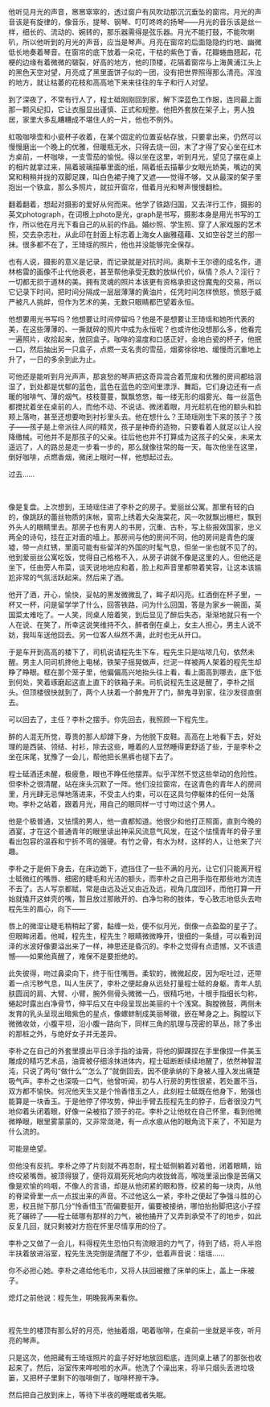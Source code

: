 他听见月光的声音，窸窸窣窣的，透过窗户有风吹动那沉沉垂坠的窗帘。月光的声音该是有旋律的，像音乐，提琴、钢琴、叮叮咚咚的扬琴——月光的音乐该是丝一样，细长的、流动的、婉转的，那乐器需得是弦乐器。月光不能打鼓，不能吹喇叭，所以他听到的月光的声音，应当是琴声。月亮在窗帘的后面隐隐约约地、幽微低长地奏着琴音。在窗帘的底下放着一朵花，干枯的紫色丁香，花瓣蜷曲翘起，花梗的边缘有着微微的皲裂，好高的地方，他的顶楼，花隔着窗帘与上海黄浦江头上的黑色天空对望，月亮成了黑里面饼子似的一团，没有把世界照得那么清亮。浑浊的地方，就让枯萎的花枝和高高地下来来往往的车子和行人对望。

到了深夜了，不常有行人了，程士砥刚刚回到家，解下深蓝色工作服，连同最上面那一颗风纪扣，它让衣服显出谨慎、正式和规整。他把外套放在架子上，男人独居，家里大多乱糟糟成不堪住人的一片，他也不例外。

虹吸咖啡壶和小瓷杯子收着，在某个固定的位置妥帖存放，只要拿出来，仍然可以慢慢磨出一个晚上的优雅，但暖瓶无水，只得去烧一回，末了才得了安心坐在红木方桌前，一杯咖啡，一支雪茄的愉悦。得以坐在这里，听到月光，望见了摆在桌上的相片就拿过来，隔着玻璃描摹里面的纸，隔着纸去描摹少女眼光娇美，嘴边的笑窝和稍稍并拢的双脚足踝，叫白色裙子掩了又遮——觉得不够，又从最深的架子里抱出一个铁盒，那么多照片，就拉开窗帘，借着月光和琴声慢慢翻检。

翻着翻着，想起对摄影的爱好从何而来。他学了铁路归国，又去洋行工作，摄影的英文photograph，在词根上photo是光，graph是书写，摄影本身是用光书写的工作，所以他在月光下看自己的从前的作品。婚纱照、学生照、穿了人家戏服的艺术照，交去杂志社，从此印在封面上标志着上海女人幽雅蕴藉、又如空谷芝兰的那一抹。很多都不在了，王琦瑶的照片，他也并没能够完全保存。

也有人说，摄影的意义是记录，而记录就是对抗时间。奥斯卡王尔德的成名作，道林格雷的画像不止代他衰老，甚至帮他承受无数的放纵代价，纵情？杀人？淫行？一切都无损于道林的美。拥有灵魂的照片本该更有资格承担这份魔鬼的交易，所以它记录下时间，把时间分隔成一层层薄薄的黄油片，任凭时间怎样愤怒，愤怒于威严被凡人挑衅，但作为艺术的美，无数只眼睛都巴望着永恒。

他想要用光书写吗？他想要让时间停留吗？他是不是想要让王琦瑶和她所代表的美，在这些薄薄的、一撕就碎的照片中成为永恒呢？也或许他没想那么多，他看完一遍照片，收拾起来，放回盒子。咖啡的温度和口感正好，金地白瓷的杯子，他抿一口，然后抽出另一只盒子，点燃一支名贵的雪茄，烟雾徐徐地、缓慢而沉重地上升了，一日的多余到此为止。

可他还是能听到月光声声，那哀愁的琴声把这奇异混合着荒废和优雅的房间都给洇湿了，到处都是忧郁的蓝色，蓝色在蓝色的空间里漂浮、舞蹈，它们身边还有一点暖的咖啡气、薄的烟气。枝枝蔓蔓，飘飘悠悠，每一缕无形的烟雾光、每一丝蓝色都搅扰着坐在桌前的人，而他不动、不说话、微闭着眼，月光趁机在他的额头和脸颊上落吻，甚至还想要吻到衬衫里头去。他在想什么？王琦瑶刚生下来的孩子？孩子——孩子是上帝派往人间的精灵，孩子是神奇的造物，只要看着人就足以让人投降缴械。可他并不是那孩子的父亲。往后他也并不打算成为这孩子的父亲，未来太遥远了，人的路总是走一步看一步的，那么就像往常的每一天，每次他坐在这里，倒好咖啡，点燃香烟，微闭上眼时一样，他想起过去。

过去……

<br/>

像是复盘。上次想到，王琦瑶住进了李朴之的房子。爱丽丝公寓。那里有轻的白的，像跳跃的蕾丝物质的床帐，窗帘上绣着大朵海棠花，风一吹就飘出栅栏，飘到外头人的眼睛里去。那房子也有男人的书房，沉重、古朴，写上些报效国家，忠义两全的诗句，挂在正对面的墙上。那房间与他的房间不同，他的房间是青色的废墟，带一点红锈，里面可能有些留洋的外国的时髦气息，但坐一坐也就不见了的。他到爱丽丝公寓吃饭，觉得自己格格不入，从房子讲就不像是这里的人。但他还是坐下，任由旁人布菜，谈天说地地应和着，脸上和声音里都带着笑容，让这本该尴尬非常的气氛活跃起来。然后来了酒。

他开了酒，开心，愉快，妥帖的黑发微微乱了，眸子却闪亮。红酒倒在杯子里，一杯又一杯，问是留学学了什么，回答铁路，问为什么回国，答是为家乡一碗面，英国菜太难吃了。一人笑，同桌人陪着笑，到后显见了醉后失态，渐渐地就只有一个人在说、在笑了，所幸这说笑维持不久，醉者倒在桌上，女主人担心，男主人说不妨，我叫车送他回去。另一位客人纵然不满，此时也无从开口。

于是车开到高高的楼下了，司机说请程先生下车，程先生只是咕哝几句，依然未醒。男主人同司机搀他上电梯，铁架子摇晃做声，烂泥一样被两人架着的程先生却睁了睁眼。框在那个笼子里，他偏偏高兴地抬头往上看，看上面高到哪去，底下低到何处，笑着琢磨起这直上直下的铁箱子来。司机说程先生这是醒了，李朴之摇头。但顶楼很快就到了，两个人扶着一个醉鬼开了门，醉鬼寻到家，往沙发径直倒去。

可以回去了，主任？李朴之摆手。你先回去，我照顾一下程先生。

醉的人混无所觉，尊贵的那人却蹲下身，为他脱下皮鞋。高高在上地看下去，好处理的是西装、领结、衬衫，除去这些，睡着的人显然睡得更舒适了些，于是李朴之坐在床尾，犹豫了一会儿，帮他把长黑裤也褪下去了。

程士砥酒还未醒，极疲惫，眼也不睁任他摆弄。似乎浑然不觉这些举动的危险性。但李朴之很清醒，站在床头沉默了一阵。他们没拉窗帘，在这青色的青年人的房间里，月光肆无忌惮地落进来，不受主人约束，可以在这具匀停躯体的任何一处落吻。李朴之站着，跟着月光，用自己的眼同样一寸寸吻过这个男人。

他是个极普通，又怯懦的男人，他一直都知道。他很少和他打正照面，直到今晚的酒宴，才在这个普通青年的眼里读出神采风流意气风发，在这个怯懦青年的骨子里看出包容的温吞和宁折不弯的强硬。有竹之骨，有水为材，这样的人，让他来了兴趣。

李朴之于是俯下身去，在床边跪下，遮挡住了一些不满的月光，让它们只能离开程士砥微红的嘴唇、细密的睫毛和光洁的额头，而李朴之自己用手指在那些地方流连不去了。古人写京都赋，常是由远及近又由近及远，视角几度回环，而他打算一开始就撬开这蚌壳的嘴，暂且放过那敞开的、白净匀称的肢体，专心致志地低头去吻程先生的眉心，向下——

唇上的微湿让睫毛稍稍起了雾，黏缠一处，便不似月光，倒像一点盈盈的星子了。但眼眸闭着。他喊，程先生，程先生？眼睛微微睁开，很细的一条缝，可以看到润泽的水波好像要溢出来了一样，神思还是昏沉的。李朴之觉得有点遗憾，又不该遗憾——如果他真醒了，难保不是要拒绝的。

此失彼得，吻过鼻梁向下，终于衔住嘴唇。柔软的，微微起皮，因为呕吐过，还带着一点污秽气息，叫人生厌了，李朴之便起身从远处打量程士砥的身躯。青年人肌肤圆润的肩、大臂、小臂，腕外侧骨头微微一凸，很精巧地，十根手指细长匀称，蜷起时露出白净骨节，伸平后又在中段呈现出美丽的十个浅窝。胸膛微鼓，两侧未发育的乳头呈现出暗紫色的星点，像螺蚌制成美丽琴徽，嵌在琴身之上。胸膛以下微微收敛，小腹平坦，沿小腹一路向下，同样三角的肌理与茂密的草丛，除了多出的那桩之外，与绝好女子并无差异。

李朴之在自己的外套里摸出平日涂手指的油膏，将他的脚踝捏在手里像捏一件美玉雕成的精巧艺术品，油膏被仔细涂抹进体内，程士砥断断续续地醒了，依然神智混沌，只说了两句“做什么”“怎么了”就倒回去，因不便承纳的下身被人撞入发出痛楚吸气声。李朴之也深吸一口气，他曾听闻，初与人行房的男性很紧，若处置不当，双方都不愉快。何况他天生又是个怜香惜玉之人，此刻程士砥既在他身下，勉强也能算是一块香玉。于是他停了停攻势，伸出手臂去揽程先生的脖子，后者很没力气地仰着头闭着眼，好像一朵被掐了颈子的花。李朴之让他枕在自己怀里，看到他微微睁眼，眼里雾蒙蒙的，又非常潋滟，有一点水痕从他的眼角流下来了，不知是为什么流的。

可能是绝望。

但他没有反抗。李朴之停了片刻就不再忍耐，程士砥侧躺着对着他，闭着眼睛，始终咬紧嘴唇。被顶得狠了，便将双肩死死地向内收拢耸高，喉咙里滚出像是苦痛又像是欢愉的呜咽，不像人的言语，却是从他闭紧的眼和唇，绞紧的每一块肉，从他的脊梁骨里一点一点拔出来的声音。不过他这么一紧，李朴之便起了争强斗胜的心思，权且抛下那几分“怜香惜玉”而偏要挺开，偏要被接纳，哪怕抬抬脚把这小子捏死了碾碎了——程士砥哪有那样的力气，被他捅开了又弄到承受不了的地步，如此反复几回，就只剩被对方抱在怀里尽情享用的份了。

李朴之又做了一会儿，料得程先生恐怕只有流眼泪的力气了，待到了结，将人半抱半扶着放进浴室，程先生洗完倒是清醒了不少，低着声音说：瑶瑶……

你不必担心她。李朴之递给他毛巾，又将人扶回被撤了床单的床上，盖上一床被子。

熄灯之前他说：程先生，明晚我再来看你。

<br/>

程先生的楼顶有那么好的月亮，他抽着烟，喝着咖啡，在桌前一坐就是半夜，听月亮的琴声。

只是这次，他把藏有王琦瑶照片的盒子好好地放回柜底，连同桌上裱了的那张也收起来了。然后，浴室传来哗啦啦的水声。他洗了个澡出来，将半只烟头丢进垃圾篓，又把杯子里剩下的咖啡倒了，咖啡杯擦干净。

然后把自己放到床上，等待下半夜的睡眠或者失眠。